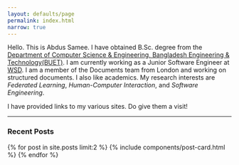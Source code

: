 ```yaml
---
layout: defaults/page
permalink: index.html
narrow: true
---
```


<!-- Global site tag (gtag.js) - Google Analytics -->
<script async src="https://www.googletagmanager.com/gtag/js?id=UA-172779941-1"></script>
<script>
  window.dataLayer = window.dataLayer || [];
  function gtag(){dataLayer.push(arguments);}
  gtag('js', new Date());

  gtag('config', 'UA-172779941-1');
</script>

<script src="https://unpkg.com/github-calendar@latest/dist/github-calendar.min.js"></script>
<link rel="stylesheet" href="https://unpkg.com/github-calendar@latest/dist/github-calendar-responsive.css"/>

Hello. This is Abdus Samee. I have obtained B.Sc. degree from the [Department of Computer Science & Engineering, Bangladesh Engineering & Technology(BUET)](https://cse.buet.ac.bd/). I am currently working as a Junior Software Engineer at [WSD](https://wsd.com/). I am a member of the Documents team from London and working on structured documents. I also like academics. My research interests are *Federated Learning*, *Human-Computer Interaction*, and *Software Engineering*.

I have provided links to my various sites. Do give them a visit!

<hr/>

### Recent Posts

{% for post in site.posts limit:2 %}
{% include components/post-card.html %}
{% endfor %}

<!-- <div class="alert alert-success" role="alert">
  Don't forget to subscribe to my <a target = "_blank" href="https://rocky-mesa-67884.herokuapp.com/" class="alert-link">NewsLetter</a>. Give it a click if you like.
</div> -->
